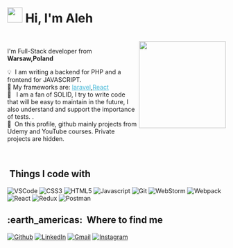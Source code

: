 # <img src="https://cdn.jsdelivr.net/gh/Th3Wall/assets-cdn/PersonalGithubReadme/HandGreet.gif" width="35px" />&nbsp;<b>Hi, I'm Aleh</b>
<br>
<img align="right" src="https://alehzahorski.github.io/img/developer.png" width="200"/>
<p aligh="left">
  <p>I'm Full-Stack developer from <img src="https://www.u7.pl/wp-content/uploads/2018/02/pl.png" width="14px"/> <b>Warsaw,Poland</b></p>
  	
  :bulb: &nbsp;I am writing a backend for PHP and a frontend for JAVASCRIPT.
  <br>
  :seedling:&nbsp;My frameworks are: <a style="color:#45b8d8" href="https://laravel.com/docs/8.x" target="_blank"><u>laravel</u></a>,<a style="color:#45b8d8" href="https://reactjs.org/" target="_blank"><u>React</u></a>
  <br>:construction: &nbsp; I am a fan of SOLID, I try to write code that will be easy to maintain in the future, I also understand and support the importance of tests. </a>.\
  :speech_balloon: &nbsp;On this profile, github mainly projects from Udemy and YouTube courses. Private projects are hidden.
</p>
<br>
<h2>&nbsp;Things I code with</h2>
<p>
  <img alt="VSCode" src="https://img.shields.io/badge/-vscode-blue?style=flat-square&logo=visual-studio-code&logoColor=white" />
  <img alt="CSS3" src="https://img.shields.io/badge/-CSS3-1572B6?style=flat-square&logo=visual%20studio%20code&logoColor=white" />
  <img alt="HTML5" src="https://img.shields.io/badge/-HTML5-E34F26?style=flat-square&logo=html5&logoColor=white" />
  <img alt="Javascript" src="https://img.shields.io/badge/-JavaScript-F7DF1E?style=flat-square&logo=javascript&logoColor=black" />
  <img alt="Git" src="https://img.shields.io/badge/-Git-F05032?style=flat-square&logo=git&logoColor=white" />
  <img alt="WebStorm" src="https://img.shields.io/badge/-WebStorm-000000?style=flat-square&logo=webstorm&logoColor=white" />
  <img alt="Webpack" src="https://img.shields.io/badge/-Webpack-8DD6F9?style=flat-square&logo=webpack&logoColor=white" />
  <img alt="React" src="https://img.shields.io/badge/-React-45b8d8?style=flat-square&logo=react&logoColor=white" />
  <img alt="Redux" src="https://img.shields.io/badge/-Redux-764ABC?style=flat-square&logo=redux&logoColor=white" />
  <img alt="Postman" src="https://img.shields.io/badge/-Postman-FF6C37?style=flat-square&logo=postman&logoColor=white" />
</p>
<h2>:earth_americas: &nbsp;Where to find me</h2>
<p>
  <a href="https://github.com/AlehZahorski" target="_blank"><img alt="Github" src="https://img.shields.io/badge/-GitHub-%2312100E.svg?&style=for-the-badge&logo=Github&logoColor=white" /></a>
  <a href="https://www.linkedin.com/in/aleh-zahorski/" target="_blank"><img alt="LinkedIn" src="https://img.shields.io/badge/-Linkedin-%230077B5.svg?&style=for-the-badge&logo=linkedin&logoColor=white" /></a>
  <a href="zahorski.001@gmail.com" target="_blank"><img alt="Gmail" src="https://img.shields.io/badge/-Gmail-EA4335?style=for-the-badge&logo=gmail&logoColor=white" /></a>
  <a href="https://www.instagram.com/aleh_zahorski/" target="_blank"><img alt="Instagram" src="https://img.shields.io/badge/-Instagram-E4405F?style=for-the-badge&logo=instagram&logoColor=white" /></a>
</p>
